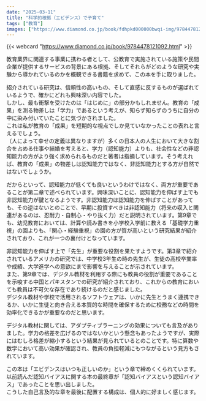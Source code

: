 ```yaml
---
date: "2025-03-11"
title: "科学的根拠（エビデンス）で子育て"
tags: ["教育"]
images: ["https://www.diamond.co.jp/book/fdhpkd000000bwqi-img/9784478121092.jpg"]
---
```


{{< webcard "https://www.diamond.co.jp/book/9784478121092.html" >}}

教育業界に関連する事業に携わる者として、公教育で実施されている施策や民間企業が提供するサービスの背景にある根拠、そしてそれらがどのような研究や実験から導かれているのかを概観できる書籍を求めて、この本を手に取りました。

紹介されている研究は、信頼性の高いもの、そして直感に反するものが選ばれているようで、確かにどれも興味深い内容でした。  
しかし、最も衝撃を受けたのは「はじめに」の部分かもしれません。教育の「成果」を測る物差しは「学力」であるという考えが、知らず知らずのうちに自分の中に染み付いていたことに気づかされました。  
これは私が教育の「成果」を短期的な視点でしか見ていなかったことの表れと言えるでしょう。  
（人によって幸せの定義は異なりますが）多くの日本人の人生において大きな割合を占める仕事や結婚を考えると、学力（認知能力）よりも、社会性などの非認知能力の方がより強く求められるものだと著者は指摘しています。そう考えれば、教育の「成果」の物差しは認知能力ではなく、非認知能力とする方が自然ではないでしょうか。

だからといって、認知能力が低くても良いというわけではなく、両方が重要であることが第二章で述べられています。興味深いことに、認知能力を伸ばす上でも非認知能力が鍵となるようです。非認知能力は認知能力を伸ばすことがあっても、その逆はないとのことで、早期に投資すべきは非認知能力（将来の収入と関連があるのは、忍耐力・自制心・やり抜く力）だと説明されています。第9章でも、幼児教育においては、計算や読み書きを小学校入学前に教える「基礎学力重視」の園よりも、「関心・経験重視」の園の方が質が高いという研究結果が紹介されており、これが一つの裏付けとなっています。

非認知能力を伸ばす上で「先生」が重要な役割を果たすようです。第3章で紹介されているアメリカの研究では、中学校3年生の時の先生が、生徒の高校卒業率や成績、大学進学への意欲にまで影響を与えることが示されています。  
また、第9章では、デジタル教材を利用する際にも教員の役割が重要であることを示唆する中国とパキスタンでの研究が紹介されており、これからの教育においても教員は不可欠な存在であり続けるのだと感じました。  
デジタル教材や学校で活用されるソフトウェアは、いかに先生とうまく連携できるか、いかに生徒と向き合える本質的な時間を確保するために校務などの時間を効率化できるかが重要なのだと思います。

デジタル教材に関しては、アダプティブラーニングの効果についても言及がありました。学力の格差を広げるのではないかという懸念もあったようですが、実際にはむしろ格差が縮小するという結果が見られているとのことです。特に算数や数学において高い効果が確認され、教員の負担軽減にもつながるという見方もされています。

この本は「エビデンスはいつも正しいのか」という章で締めくくられています。  
以前読んだ認知バイアスに関する本の最終章が「認知バイアスという認知バイアス」であったことを思い出しました。  
こうした自己言及的な章を最後に配置する構成は、個人的に好ましく感じます。
